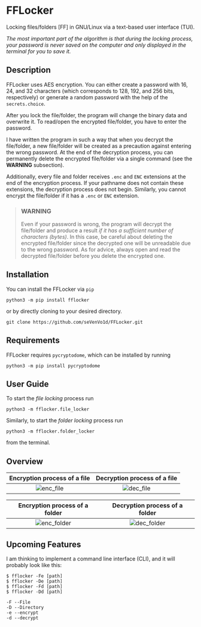 # FFLocker

Locking files/folders [FF] in GNU/Linux via a text-based user interface (TUI).

*The most important part of the algorithm is that during the locking process, your password is never saved on the computer and only displayed in the terminal for you to save it.*

## Description

FFLocker uses AES encryption. You can either create a password with 16, 24, and 32 characters (which corresponds to 128, 192, and 256 bits, respectively) or generate a random password with the help of the `secrets.choice`.

After you lock the file/folder, the program will change the binary data and overwrite it. To read/open the encrypted file/folder, you have to enter the password.

I have written the program in such a way that when you decrypt the file/folder, a new file/folder will be created as a precaution against entering the wrong password. At the end of the decryption process, you can permanently delete the encrypted file/folder via a single command (see the **WARNING** subsection).

Additionally, every file and folder receives `.enc` and `ENC` extensions at the end of the encryption process. If your pathname does not contain these extensions, the decryption process does not begin. Similarly, you cannot encrypt the file/folder if it has a `.enc` or `ENC` extension.

>### WARNING
>
>Even if your password is wrong, the program will decrypt the file/folder and produce a result *if it has a sufficient number of characters (bytes)*. In this case, be careful about deleting the encrypted file/folder since the decrypted one will be unreadable due to the wrong password. As for advice, always open and read the decrypted file/folder before you delete the encrypted one.

## Installation

You can install the FFLocker via `pip`

    python3 -m pip install fflocker

or by directly cloning to your desired directory.

    git clone https://github.com/seVenVo1d/FFLocker.git

## Requirements

FFLocker requires `pycryptodome`, which can be installed by running

    python3 -m pip install pycryptodome

## User Guide

To start the *file locking* process run

    python3 -m fflocker.file_locker

Similarly, to start the *folder locking* process run

    python3 -m fflocker.folder_locker

from the terminal.

## Overview

Encryption process of a file         |  Decryption process of a file
:-------------------------:|:-------------------------:
![enc_file](https://user-images.githubusercontent.com/45866787/193124480-0827db5a-3dc0-4e33-9c86-0972662f139b.png)  |  ![dec_file](https://user-images.githubusercontent.com/45866787/193124625-71160d5a-9f89-4f9f-a842-dadcc89399e5.png)

Encryption process of a folder        |  Decryption process of a folder
:-------------------------:|:-------------------------:
![enc_folder](https://user-images.githubusercontent.com/45866787/193124673-ce1f931a-848b-4d11-8a4f-945b917c839b.png) | ![dec_folder](https://user-images.githubusercontent.com/45866787/193124688-11459f63-5d6d-45d5-88fb-aa732c9ea8c4.png)

## Upcoming Features

I am thinking to implement a command line interface (CLI), and it will probably look like this:

    $ fflocker -Fe [path]
    $ fflocker -De [path]
    $ fflocker -Fd [path]
    $ fflocker -Dd [path]

    -F --File
    -D --Directory
    -e --encrypt
    -d --decrypt
